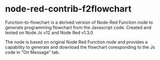 # node-red-contrib-f2flowchart
Function-to-flowchart is a derived version of Node-Red Function node to generate programming flowchart from the Javascript code.
Created and tested on Node Js v12 and Node Red v1.3.0

The node is based on original Node Red Function node and provides a capability to generate and download the flowchart coresponding to the Js code in "On Message" tab.




